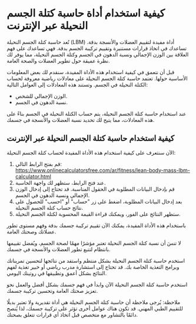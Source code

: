 كيفية استخدام أداة حاسبة كتلة الجسم النحيلة عبر الإنترنت
========================================================

تُعد حاسبة كتلة الجسم النحيلة (LBM) أداة مفيدة لتقييم العضلات والأنسجة بدقة. تساعدك في اتخاذ قرارات مستنيرة وتقييم تركيبة الجسم بدقة. فهي تساعدك على فهم العلاقة بين الوزن الإجمالي ونسبة الدهون في الجسم وكتلة الجسم النحيلة، مما يوفر لك نظرة عميقة حول تطوير العضلات والصحة العامة.

قبل أن نتعمق في كيفية استخدام هذه الأداة المفيدة، سنقدم لك بعض المعلومات الأساسية حولها. تعتمد حاسبة كتلة الجسم النحيلة على معادلات رياضية معروفة لحساب الكتلة النحيلة في الجسم. وتستند هذه المعادلات إلى العوامل التالية:

- الوزن الإجمالي للشخص.
- نسبة الدهون في الجسم.

عند استخدام حاسبة كتلة الجسم النحيلة، يتم حساب الكتلة النحيلة في الجسم بناءً على هذه المعادلات، مما يتيح لك تحديد نسبة العضلات والأنسجة في جسمك.

كيفية استخدام حاسبة كتلة الجسم النحيلة عبر الإنترنت
---------------------------------------------------

الآن سنتعرف على كيفية استخدام هذه الأداة المفيدة لحساب كتلة الجسم النحيلة:

1. قم بفتح الرابط التالي: <https://www.onlinecalculatorsfree.com/ar/fitness/lean-body-mass-lbm-calculator.html>
2. عند فتح الرابط، ستظهر لك واجهة الحاسبة.
3. قم بإدخال البيانات المطلوبة في الحقول المناسبة. قد تحتاج إلى إدخال الوزن الإجمالي ونسبة الدهون في الجسم.
4. بعد إدخال البيانات المطلوبة، اضغط على زر "حساب" أو "احسب" للحصول على نتائج حساب كتلة الجسم النحيلة.
5. ستظهر النتائج على الفور، ويمكنك قراءة القيمة المحسوبة لكتلة الجسم النحيلة.

باستخدام هذه الأداة المفيدة، يمكنك الآن تقييم تركيبة جسمك بدقة وفهم مستوى تطور عضلاتك وصحتك العامة.

لا تنسَ أن نسبة كتلة الجسم النحيلة تعتبر مؤشرًا مهمًا لصحة الجسم، ويُفضل تقييمها بانتظام لتتبع تطور العضلات والأنسجة في جسمك.

استخدم حاسبة كتلة الجسم النحيلة بشكل منتظم واستفد من نتائجها لتحسين تمريناتك وبرامج التغذية الخاصة بك. قد تحتاج إلى استشارة مدرب رياضي أو خبير تغذية لفهم النتائج بشكل أعمق وتطبيقها في روتينك اليومي.

استخدم حاسبة كتلة الجسم النحيلة الآن وابدأ في فهم جسمك بشكل أفضل والعمل نحو تعزيز صحتك العامة وتحسين تركيبة جسمك.

ملاحظة: يُرجى ملاحظة أن حاسبة كتلة الجسم النحيلة هي أداة تقديرية ولا تعتبر بديلًا للتقييم الطبي المهني. قد تكون هناك عوامل أخرى تؤثر على تركيبة جسمك، لذا يُنصح دائمًا بالتشاور مع متخصص قبل اتخاذ أي قرارات تتعلق بصحتك.